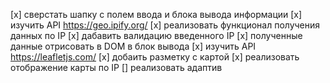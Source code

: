 [x] сверстать шапку с полем ввода и блока вывода информации
[x] изучить API https://geo.ipify.org/
[x] реализовать функционал получения данных по IP
[x] дабавить валидацию введенного IP
[x] полученные данные отрисовать в DOM в блок вывода
[x] изучить API https://leafletjs.com/ 
[x] добаить разметку с картой
[x] реализовать отображение карты по IP
[] реализовать адаптив